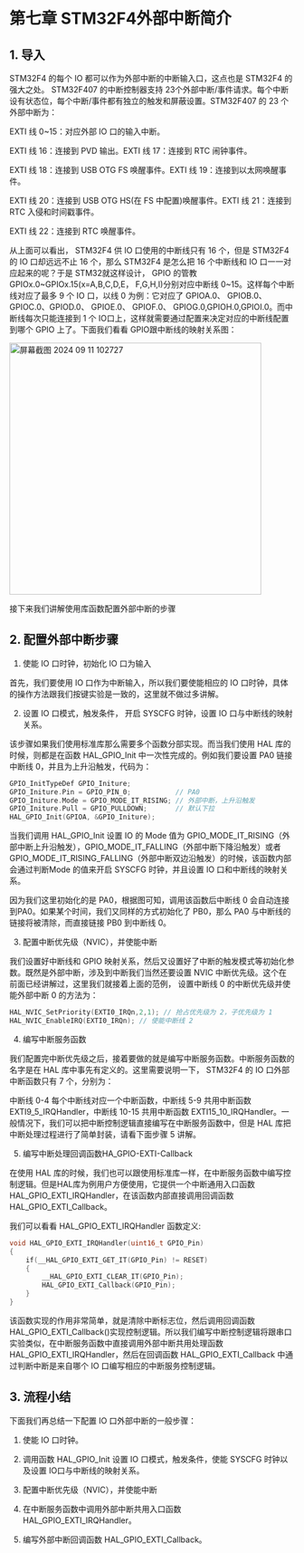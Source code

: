 # 第七章 STM32F4外部中断简介

## 1. 导入

STM32F4 的每个 IO 都可以作为外部中断的中断输入口，这点也是 STM32F4 的强大之处。 STM32F407 的中断控制器支持 23个外部中断/事件请求。每个中断设有状态位，每个中断/事件都有独立的触发和屏蔽设置。STM32F407 的 23 个外部中断为：

EXTI 线 0~15：对应外部 IO 口的输入中断。

EXTI 线 16：连接到 PVD 输出。EXTI 线 17：连接到 RTC 闹钟事件。

EXTI 线 18：连接到 USB OTG FS 唤醒事件。EXTI 线 19：连接到以太网唤醒事件。

EXTI 线 20：连接到 USB OTG HS(在 FS 中配置)唤醒事件。EXTI 线 21：连接到 RTC 入侵和时间戳事件。

EXTI 线 22：连接到 RTC 唤醒事件。

从上面可以看出， STM32F4 供 IO 口使用的中断线只有 16 个，但是 STM32F4 的 IO 口却远远不止 16 个，那么 STM32F4 是怎么把 16 个中断线和 IO 口一一对应起来的呢？于是 STM32就这样设计， GPIO 的管教 GPIOx.0~GPIOx.15(x=A,B,C,D,E， F,G,H,I)分别对应中断线 0~15。这样每个中断线对应了最多 9 个 IO 口，以线 0 为例：它对应了 GPIOA.0、 GPIOB.0、 GPIOC.0、GPIOD.0、 GPIOE.0、 GPIOF.0、 GPIOG.0,GPIOH.0,GPIOI.0。而中断线每次只能连接到 1 个 IO口上，这样就需要通过配置来决定对应的中断线配置到哪个 GPIO 上了。下面我们看看 GPIO跟中断线的映射关系图：

<img src="https://img.picgo.net/2024/09/11/-2024-09-11-1027272721e93fd29d3e83.png" title="" alt="屏幕截图 2024 09 11 102727" width="445">

接下来我们讲解使用库函数配置外部中断的步骤

## 2. 配置外部中断步骤

1) 使能 IO 口时钟，初始化 IO 口为输入

首先，我们要使用 IO 口作为中断输入，所以我们要使能相应的 IO 口时钟，具体的操作方法跟我们按键实验是一致的，这里就不做过多讲解。

2. 设置 IO 口模式，触发条件， 开启 SYSCFG 时钟，设置 IO 口与中断线的映射关系。

该步骤如果我们使用标准库那么需要多个函数分部实现。而当我们使用 HAL 库的时候，则都是在函数 HAL_GPIO_Init 中一次性完成的。例如我们要设置 PA0 链接中断线 0，并且为上升沿触发，代码为：

```c
GPIO_InitTypeDef GPIO_Initure;
GPIO_Initure.Pin = GPIO_PIN_0;           // PA0
GPIO_Initure.Mode = GPIO_MODE_IT_RISING; // 外部中断，上升沿触发
GPIO_Initure.Pull = GPIO_PULLDOWN;       // 默认下拉
HAL_GPIO_Init(GPIOA, &GPIO_Initure);
```

当我们调用 HAL_GPIO_Init 设置 IO 的 Mode 值为 GPIO_MODE_IT_RISING（外部中断上升沿触发），GPIO_MODE_IT_FALLING（外部中断下降沿触发）或者GPIO_MODE_IT_RISING_FALLING（外部中断双边沿触发）的时候，该函数内部会通过判断Mode 的值来开启 SYSCFG 时钟，并且设置 IO 口和中断线的映射关系。

因为我们这里初始化的是 PA0，根据图可知，调用该函数后中断线 0 会自动连接到PA0。如果某个时间，我们又同样的方式初始化了 PB0，那么 PA0 与中断线的链接将被清除，而直接链接 PB0 到中断线 0。

3. 配置中断优先级（NVIC），并使能中断

我们设置好中断线和 GPIO 映射关系，然后又设置好了中断的触发模式等初始化参数。既然是外部中断，涉及到中断我们当然还要设置 NVIC 中断优先级。这个在前面已经讲解过，这里我们就接着上面的范例， 设置中断线 0 的中断优先级并使能外部中断 0 的方法为：

```c
HAL_NVIC_SetPriority(EXTI0_IRQn,2,1); // 抢占优先级为 2，子优先级为 1
HAL_NVIC_EnableIRQ(EXTI0_IRQn); // 使能中断线 2
```

4. 编写中断服务函数

我们配置完中断优先级之后，接着要做的就是编写中断服务函数。中断服务函数的名字是在 HAL 库中事先有定义的。这里需要说明一下， STM32F4 的 IO 口外部中断函数只有 7 个，分别为：

中断线 0-4 每个中断线对应一个中断函数，中断线 5-9 共用中断函数 EXTI9_5_IRQHandler，中断线 10-15 共用中断函数 EXTI15_10_IRQHandler。一般情况下，我们可以把中断控制逻辑直接编写在中断服务函数中，但是 HAL 库把中断处理过程进行了简单封装，请看下面步骤 5 讲解。

5. 编写中断处理回调函数HA_GPIO-EXTI-Callback

在使用 HAL 库的时候，我们也可以跟使用标准库一样，在中断服务函数中编写控制逻辑。但是HAL库为例用户方便使用，它提供一个中断通用入口函数HAL_GPIO_EXTI_IRQHandler，在该函数内部直接调用回调函数 HAL_GPIO_EXTI_Callback。

我们可以看看 HAL_GPIO_EXTI_IRQHandler 函数定义:

```c
void HAL_GPIO_EXTI_IRQHandler(uint16_t GPIO_Pin)
{
    if(__HAL_GPIO_EXTI_GET_IT(GPIO_Pin) != RESET)
    {
        __HAL_GPIO_EXTI_CLEAR_IT(GPIO_Pin);
        HAL_GPIO_EXTI_Callback(GPIO_Pin);
    }
}
```

该函数实现的作用非常简单，就是清除中断标志位，然后调用回调函数HAL_GPIO_EXTI_Callback()实现控制逻辑。所以我们编写中断控制逻辑将跟串口实验类似，在中断服务函数中直接调用外部中断共用处理函数 HAL_GPIO_EXTI_IRQHandler，然后在回调函数 HAL_GPIO_EXTI_Callback 中通过判断中断是来自哪个 IO 口编写相应的中断服务控制逻辑。

## 3. 流程小结

下面我们再总结一下配置 IO 口外部中断的一般步骤：

1. 使能 IO 口时钟。

2. 调用函数 HAL_GPIO_Init 设置 IO 口模式，触发条件，使能 SYSCFG 时钟以及设置 IO口与中断线的映射关系。

3. 配置中断优先级（NVIC），并使能中断

4. 在中断服务函数中调用外部中断共用入口函数 HAL_GPIO_EXTI_IRQHandler。

5. 编写外部中断回调函数 HAL_GPIO_EXTI_Callback。
